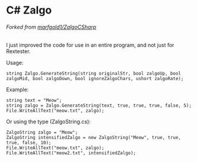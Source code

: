 # C# Zalgo
###### Forked from [marfgold1/ZalgoCSharp](https://github.com/marfgold1/ZalgoCSharp)

I just improved the code for use in an entire program, and not just for Rextester.

Usage:
```
string Zalgo.GenerateString(string originalStr, bool zalgoUp, bool zalgoMid, bool zalgoDown, bool ignoreZalgoChars, ushort zalgoRate);
```

Example:
```
string text = "Meow";
string zalgo = Zalgo.GenerateString(text, true, true, true, false, 5);
File.WriteAllText("meow.txt", zalgo);
```

Or using the type (ZalgoString.cs):

```
ZalgoString zalgo = "Meow";
ZalgoString intensifiedZalgo = new ZalgoString("Meow", true, true, true, false, 10);
File.WriteAllText("meow.txt", zalgo);
File.WriteAllText("meow2.txt", intensifiedZalgo);
```
